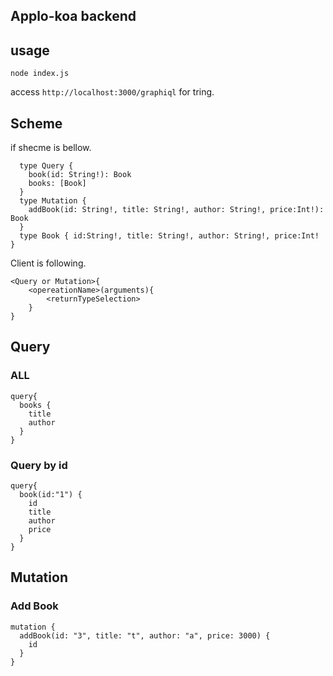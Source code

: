 ## Applo-koa backend

## usage

`node index.js`

access `http://localhost:3000/graphiql` for tring.

## Scheme

if shecme is bellow.

```
  type Query { 
    book(id: String!): Book  
    books: [Book] 
  }
  type Mutation {
    addBook(id: String!, title: String!, author: String!, price:Int!): Book 
  }
  type Book { id:String!, title: String!, author: String!, price:Int! }
```

Client is following.

```
<Query or Mutation>{
    <opereationName>(arguments){
        <returnTypeSelection>
    }
}
```

## Query

### ALL 

```
query{
  books {
    title
    author
  }
}
```

### Query by id

```
query{
  book(id:"1") {
    id
    title
    author
    price
  }
}
```

## Mutation

### Add Book 

```
mutation {
  addBook(id: "3", title: "t", author: "a", price: 3000) {
    id
  }
}
```

